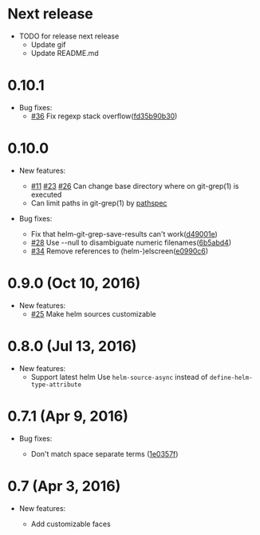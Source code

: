 # Next release

- TODO for release next release
    - Update gif
    - Update README.md

# 0.10.1

- Bug fixes:
    - [\#36](https://github.com/yasuyk/helm-git-grep/issues/36 "#36") Fix regexp stack overflow([fd35b90b30])

# 0.10.0

- New features:
    - [\#11](https://github.com/yasuyk/helm-git-grep/issues/11 "#11") [\#23](https://github.com/yasuyk/helm-git-grep/issues/11 "#23") [\#26](https://github.com/yasuyk/helm-git-grep/issues/11 "#26") Can change base directory where on git-grep(1) is executed
    - Can limit paths in git-grep(1) by [pathspec]

- Bug fixes:
    - Fix that helm-git-grep-save-results can't work([d49001e])
    - [\#28](https://github.com/yasuyk/helm-git-grep/issues/28 "#28") Use --null to disambiguate numeric filenames([6b5abd4])
    - [\#34](https://github.com/yasuyk/helm-git-grep/issues/28 "#34") Remove references to (helm-)elscreen([e0990c6])

# 0.9.0 (Oct 10, 2016)

- New features:
    - [\#25](https://github.com/yasuyk/helm-git-grep/issues/25 "#25") Make helm sources customizable

# 0.8.0 (Jul 13, 2016)

- New features:
    - Support latest helm
      Use `helm-source-async` instead of `define-helm-type-attribute`

# 0.7.1 (Apr 9, 2016)

- Bug fixes:

    - Don't match space separate terms ([1e0357f])

# 0.7 (Apr 3, 2016)

- New features:

    - Add customizable faces


[pathspec]:https://git-scm.com/docs/gitglossary#def_pathspec
[1e0357f]:https://github.com/yasuyk/helm-git-grep/commit/1e0357f
[d49001e]:https://github.com/yasuyk/helm-git-grep/commit/d49001e
[6b5abd4]:https://github.com/yasuyk/helm-git-grep/commit/6b5abd45030d0c505bd4db7cc2a949ab5fa6d3ca
[e0990c6]:https://github.com/yasuyk/helm-git-grep/commit/e0990c68b6
[fd35b90b30]:https://github.com/yasuyk/helm-git-grep/commit/fd35b90b30
